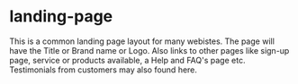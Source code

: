 # landing-page
This is a common landing page layout for many webistes.
The page will have the Title or Brand name or Logo.
Also links to other pages like sign-up page, service or products available, a Help and FAQ's page etc.
Testimonials from customers may also found here. 